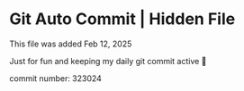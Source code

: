 # Git Auto Commit | Hidden File

This file was added Feb 12, 2025

Just for fun and keeping my daily git commit active 🤪

commit number: 323024
